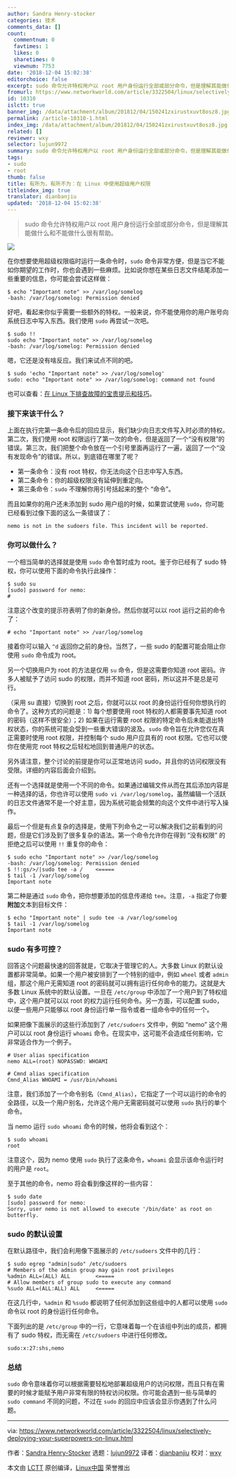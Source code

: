 ```yaml
---
author: Sandra Henry-stocker
categories: 技术
comments_data: []
count:
  commentnum: 0
  favtimes: 1
  likes: 0
  sharetimes: 0
  viewnum: 7753
date: '2018-12-04 15:02:38'
editorchoice: false
excerpt: sudo 命令允许特权用户以 root 用户身份运行全部或部分命令，但是理解其能做什么和不能做什么很有帮助。
fromurl: https://www.networkworld.com/article/3322504/linux/selectively-deploying-your-superpowers-on-linux.html
id: 10310
islctt: true
banner_img: /data/attachment/album/201812/04/150241zxirustxuvt8osz8.jpg
permalink: /article-10310-1.html
index_img: /data/attachment/album/201812/04/150241zxirustxuvt8osz8.jpg.thumb.jpg
related: []
reviewer: wxy
selector: lujun9972
summary: sudo 命令允许特权用户以 root 用户身份运行全部或部分命令，但是理解其能做什么和不能做什么很有帮助。
tags:
- sudo
- root
thumb: false
title: 有所为，有所不为：在 Linux 中使用超级用户权限
titleindex_img: true
translator: dianbanjiu
updated: '2018-12-04 15:02:38'
---
```



> 
> sudo 命令允许特权用户以 root 用户身份运行全部或部分命令，但是理解其能做什么和不能做什么很有帮助。
> 
> 
> 


![](/data/attachment/album/201812/04/150241zxirustxuvt8osz8.jpg)


在你想要使用超级权限临时运行一条命令时，`sudo` 命令非常方便，但是当它不能如你期望的工作时，你也会遇到一些麻烦。比如说你想在某些日志文件结尾添加一些重要的信息，你可能会尝试这样做：



```
$ echo "Important note" >> /var/log/somelog
-bash: /var/log/somelog: Permission denied
```

好吧，看起来你似乎需要一些额外的特权。一般来说，你不能使用你的用户账号向系统日志中写入东西。我们使用 `sudo` 再尝试一次吧。



```
$ sudo !!
sudo echo "Important note" >> /var/log/somelog
-bash: /var/log/somelog: Permission denied
```

嗯，它还是没有啥反应。我们来试点不同的吧。



```
$ sudo 'echo "Important note" >> /var/log/somelog'
sudo: echo "Important note" >> /var/log/somelog: command not found
```

也可以查看：[在 Linux 下排查故障的宝贵提示和技巧](https://www.networkworld.com/article/3242170/linux/invaluable-tips-and-tricks-for-troubleshooting-linux.html)。


### 接下来该干什么？


上面在执行完第一条命令后的回应显示，我们缺少向日志文件写入时必须的特权。第二次，我们使用 root 权限运行了第一次的命令，但是返回了一个“没有权限”的错误。第三次，我们把整个命令放在一个引号里面再运行了一遍，返回了一个“没有发现命令”的错误。所以，到底错在哪里了呢？


* 第一条命令：没有 root 特权，你无法向这个日志中写入东西。
* 第二条命令：你的超级权限没有延伸到重定向。
* 第三条命令：`sudo` 不理解你用引号括起来的整个 “命令”。


而且如果你的用户还未添加到 sudo 用户组的时候，如果尝试使用 `sudo`，你可能已经看到过像下面的这么一条错误了：



```
nemo is not in the sudoers file. This incident will be reported.
```

### 你可以做什么？


一个相当简单的选择就是使用 `sudo` 命令暂时成为 root。鉴于你已经有了 sudo 特权，你可以使用下面的命令执行此操作：



```
$ sudo su
[sudo] password for nemo:
#
```

注意这个改变的提示符表明了你的新身份。然后你就可以以 root 运行之前的命令了：



```
# echo "Important note" >> /var/log/somelog
```

接着你可以输入 `^d` 返回你之前的身份。当然了，一些 sudo 的配置可能会阻止你使用 `sudo` 命令成为 root。


另一个切换用户为 root 的方法是仅用 `su` 命令，但是这需要你知道 root 密码。许多人被赋予了访问 sudo 的权限，而并不知道 root 密码，所以这并不是总是可行。


（采用 su 直接）切换到 root 之后，你就可以以 root 的身份运行任何你想执行的命令了。这种方式的问题是：1) 每个想要使用 root 特权的人都需要事先知道 root 的密码（这样不很安全）；2) 如果在运行需要 root 权限的特定命令后未能退出特权状态，你的系统可能会受到一些重大错误的波及。`sudo` 命令旨在允许您仅在真正需要时使用 root 权限，并控制每个 sudo 用户应具有的 root 权限。它也可以使你在使用完 root 特权之后轻松地回到普通用户的状态。


另外请注意，整个讨论的前提是你可以正常地访问 sudo，并且你的访问权限没有受限。详细的内容后面会介绍到。


还有一个选择就是使用一个不同的命令。如果通过编辑文件从而在其后添加内容是一种选择的话，你也许可以使用 `sudo vi /var/log/somelog`，虽然编辑一个活跃的日志文件通常不是一个好主意，因为系统可能会频繁的向这个文件中进行写入操作。


最后一个但是有点复杂的选择是，使用下列命令之一可以解决我们之前看到的问题，但是它们涉及到了很多复杂的语法。第一个命令允许你在得到 “没有权限” 的拒绝之后可以使用 `!!` 重复你的命令：



```
$ sudo echo "Important note" >> /var/log/somelog
-bash: /var/log/somelog: Permission denied
$ !!:gs/>/|sudo tee -a /    <=====
$ tail -1 /var/log/somelog
Important note
```

第二种是通过 `sudo` 命令，把你想要添加的信息传递给 `tee`。注意，`-a` 指定了你要**附加**文本到目标文件：



```
$ echo "Important note" | sudo tee -a /var/log/somelog
$ tail -1 /var/log/somelog
Important note
```

### sudo 有多可控？


回答这个问题最快速的回答就是，它取决于管理它的人。大多数 Linux 的默认设置都非常简单。如果一个用户被安排到了一个特别的组中，例如 `wheel` 或者 `admin` 组，那这个用户无需知道 root 的密码就可以拥有运行任何命令的能力。这就是大多数 Linux 系统中的默认设置。一旦在 `/etc/group` 中添加了一个用户到了特权组中，这个用户就可以以 root 的权力运行任何命令。另一方面，可以配置 sudo，以便一些用户只能够以 root 身份运行单一指令或者一组命令中的任何一个。


如果把像下面展示的这些行添加到了 `/etc/sudoers` 文件中，例如 “nemo” 这个用户可以以 root 身份运行 `whoami` 命令。在现实中，这可能不会造成任何影响，它非常适合作为一个例子。



```
# User alias specification
nemo ALL=(root) NOPASSWD: WHOAMI

# Cmnd alias specification
Cmnd_Alias WHOAMI = /usr/bin/whoami
```

注意，我们添加了一个命令别名（`Cmnd_Alias`），它指定了一个可以运行的命令的全路径，以及一个用户别名，允许这个用户无需密码就可以使用 `sudo` 执行的单个命令。


当 nemo 运行 `sudo whoami` 命令的时候，他将会看到这个：



```
$ sudo whoami
root
```

注意这个，因为 nemo 使用 `sudo` 执行了这条命令，`whoami` 会显示该命令运行时的用户是 `root`。


至于其他的命令，nemo 将会看到像这样的一些内容：



```
$ sudo date
[sudo] password for nemo:
Sorry, user nemo is not allowed to execute '/bin/date' as root on butterfly.
```

### sudo 的默认设置


在默认路径中，我们会利用像下面展示的 `/etc/sudoers` 文件中的几行：



```
$ sudo egrep "admin|sudo" /etc/sudoers
# Members of the admin group may gain root privileges
%admin ALL=(ALL) ALL        <=====
# Allow members of group sudo to execute any command
%sudo ALL=(ALL:ALL) ALL     <=====
```

在这几行中，`%admin` 和 `%sudo` 都说明了任何添加到这些组中的人都可以使用 `sudo` 命令以 root 的身份运行任何命令。


下面列出的是 `/etc/group` 中的一行，它意味着每一个在该组中列出的成员，都拥有了 sudo 特权，而无需在 `/etc/sudoers` 中进行任何修改。



```
sudo:x:27:shs,nemo
```

### 总结


`sudo` 命令意味着你可以根据需要轻松地部署超级用户的访问权限，而且只有在需要的时候才能赋予用户非常有限的特权访问权限。你可能会遇到一些与简单的 `sudo command` 不同的问题，不过在 `sudo` 的回应中应该会显示你遇到了什么问题。




---


via: <https://www.networkworld.com/article/3322504/linux/selectively-deploying-your-superpowers-on-linux.html>


作者：[Sandra Henry-Stocker](https://www.networkworld.com/author/Sandra-Henry_Stocker/) 选题：[lujun9972](https://github.com/lujun9972) 译者：[dianbanjiu](https://github.com/dianbanjiu) 校对：[wxy](https://github.com/wxy)


本文由 [LCTT](https://github.com/LCTT/TranslateProject) 原创编译，[Linux中国](https://linux.cn/) 荣誉推出